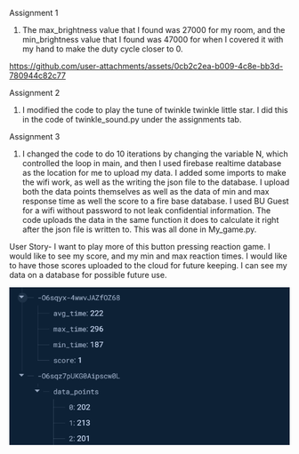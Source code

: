 Assignment 1

1. The max_brightness value that I found was 27000 for my room, and the min_brightness value that I found was 47000 for when I covered it with my hand to make the duty cycle closer to 0.

https://github.com/user-attachments/assets/0cb2c2ea-b009-4c8e-bb3d-780944c82c77



Assignment 2
1. I modified the code to play the tune of twinkle twinkle little star. I did this in the code of twinkle_sound.py under the assignments tab.

Assignment 3
1. I changed the code to do 10 iterations by changing the variable N, which controlled the loop in main, and then I used firebase realtime database as the location for me to upload my data. I added some imports to make the wifi work, as well as the writing the json file to the database. I upload both the data points themselves as well as the data of min and max response time as well the score to a fire base database. I used BU Guest for a wifi without password to not leak confidential information. The code uploads the data in the same function it does to calculate it right after the json file is written to. This was all done in My_game.py.

User Story-
I want to play more of this button pressing reaction game.
I would like to see my score, and my min and max reaction times.
I would like to have those scores uploaded to the cloud for future keeping.
I can see my data on a database for possible future use.

![alt text](image.png)
